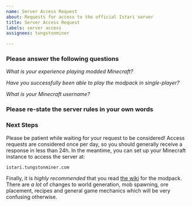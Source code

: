 ```yaml
---
name: Server Access Request
about: Requests for access to the official Istari server
title: Server Access Request
labels: server access
assignees: tungstonminer

---
```


### Please answer the following questions

*What is your experience playing modded Minecraft?*

*Have you successfully been able to play the modpack in single-player?*

*What is your Minecraft username?*

### Please re-state the server rules in your own words

### Next Steps

Please be patient while waiting for your request to be considered!  Access requests are considered once per day, so you should generally receive a response in less than 24h.  In the meantime, you can set up your Minecraft instance to access the server at:

`istari.tungstonminer.com`

Finally, it is *highly recommended* that you read [the wiki](https://github.com/tungstonminer/istari/wiki) for the modpack.  There are *a lot* of changes to world generation, mob spawning, ore placement, recipes and general game mechanics which will be very confusing otherwise.
